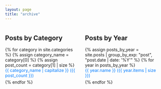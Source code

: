 ```yaml
---
layout: page
title: "archive"
---
```


<div style="display: flex; justify-content: space-between; gap: 20px;">
  <div style="width: 48%;">
    <h2>Posts by Category</h2>
    <ul style="list-style-type: none; padding: 0;">
      {% for category in site.categories %}
        {% assign category_name = category[0] %}
        {% assign post_count = category[1] | size %}
        <li style="margin-bottom: 5px;">
          <a href="{{ site.baseurl }}/category/{{ category_name | slugify }}/" style="text-decoration: none; color: #007bff;">
            {{ category_name | capitalize }} ({{ post_count }})
          </a>
        </li>
      {% endfor %}
    </ul>
  </div>

  <div style="width: 48%;">
    <h2>Posts by Year</h2>
    <ul style="list-style-type: none; padding: 0;">
      {% assign posts_by_year = site.posts | group_by_exp: "post", "post.date | date: '%Y'" %}
      {% for year in posts_by_year %}
        <li style="margin-bottom: 5px;">
          <a href="{{ site.baseurl }}/year/{{ year.name }}/" style="text-decoration: none; color: #007bff;">
            {{ year.name }} ({{ year.items | size }})
          </a>
        </li>
      {% endfor %}
    </ul>
  </div>
</div>
